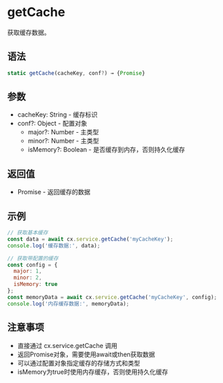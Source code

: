 # getCache

获取缓存数据。

## 语法

```javascript
static getCache(cacheKey, conf?) → {Promise}
```

## 参数

- cacheKey: String - 缓存标识
- conf?: Object - 配置对象
  - major?: Number - 主类型
  - minor?: Number - 主类型
  - isMemory?: Boolean - 是否缓存到内存，否则持久化缓存

## 返回值

- Promise - 返回缓存的数据

## 示例

```javascript
// 获取基本缓存
const data = await cx.service.getCache('myCacheKey');
console.log('缓存数据:', data);

// 获取带配置的缓存
const config = {
  major: 1,
  minor: 2,
  isMemory: true
};
const memoryData = await cx.service.getCache('myCacheKey', config);
console.log('内存缓存数据:', memoryData);
```

## 注意事项

- 直接通过 cx.service.getCache 调用
- 返回Promise对象，需要使用await或then获取数据
- 可以通过配置对象指定缓存的存储方式和类型
- isMemory为true时使用内存缓存，否则使用持久化缓存 